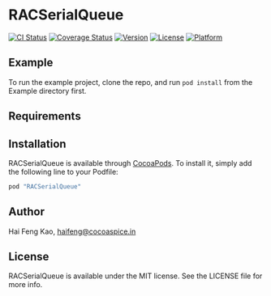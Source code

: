 # RACSerialQueue

[![CI Status](http://img.shields.io/travis/haifengkao/RACSerialQueue.svg?style=flat)](https://travis-ci.org/haifengkao/RACSerialQueue)
[![Coverage Status](https://coveralls.io/repos/haifengkao/RACSerialQueue/badge.svg?branch=master&service=github)](https://coveralls.io/github/haifengkao/RACSerialQueue?branch=master)
[![Version](https://img.shields.io/cocoapods/v/RACSerialQueue.svg?style=flat)](http://cocoapods.org/pods/RACSerialQueue)
[![License](https://img.shields.io/cocoapods/l/RACSerialQueue.svg?style=flat)](http://cocoapods.org/pods/RACSerialQueue)
[![Platform](https://img.shields.io/cocoapods/p/RACSerialQueue.svg?style=flat)](http://cocoapods.org/pods/RACSerialQueue)

## Example

To run the example project, clone the repo, and run `pod install` from the Example directory first.

## Requirements

## Installation

RACSerialQueue is available through [CocoaPods](http://cocoapods.org). To install
it, simply add the following line to your Podfile:

```ruby
pod "RACSerialQueue"
```

## Author

Hai Feng Kao, haifeng@cocoaspice.in

## License

RACSerialQueue is available under the MIT license. See the LICENSE file for more info.
